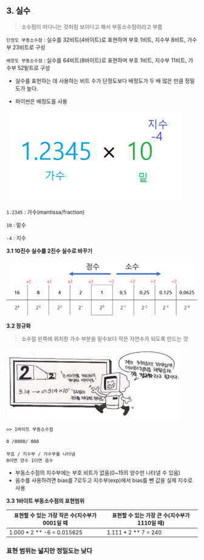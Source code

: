 ## 3. 실수
> 소수점이 떠다니는 것처럼 보이다고 해서 부동소수점이라고 부름

`단정도 부동소수점` : 실수를 32비트(4바이트)로 표현하며 부호 1비트, 지수부 8비트, 가수부 23비트로 구성

`배정도 부동소수점` : 실수를 64비트(8바이트)로 표현하며 부호 1비트, 지수부 11비트, 가수부 52빝트로 구성


* 실수를 표현하는 데 사용하는 비트 수가 단정도보다 배정도가 두 배 많은 만큼 정밀도가 높다.

* 파이썬은 배정도를 사용

<img src="./img/float.png">

`1.2345` : 가수(mantissa/fraction)

`10` : 밑수

`-4` : 지수


<b>3.1 10진수 실수를 2진수 실수로 바꾸기 </b> 

<img src="./img/10진수실수를2진수실수로.png">


<b>3.2 정규화 </b>
> 소수점 왼쪽에 위치한 가수 부분을 밑수보다 작은 자연수가 되도록 만드는  것 

<img src="./img/정규화.png">

``` 
>> 1바이트 부동소수점

0 /0000/ 000

부호 / 지수부 / 가수부를 나타냄
0이면 양수 1이면 음수

```

* 부동소수점의 지수부에는 부호 비트가 없음(0~15의 양수만 나타낼 수 있음)
* 음수를 사용하려면 bias를 7로두고 지수부(exp)에서 bias를 뺀 값을 실제 지수로 사용

<b>3.3 1바이트 부동소수점의 표현범위</b>

|표현할 수 있는 가장 작은 수(지수부가 0001일 때|표현할 수 있는 가장 큰 수(지수부가 1110일 때)|
|---|---|
|1.000 * 2 ** -6	 = 0.015625| 1.111 * 2 ** 7 = 240|


### 표현 범위는 넓지만 정밀도는 낮다